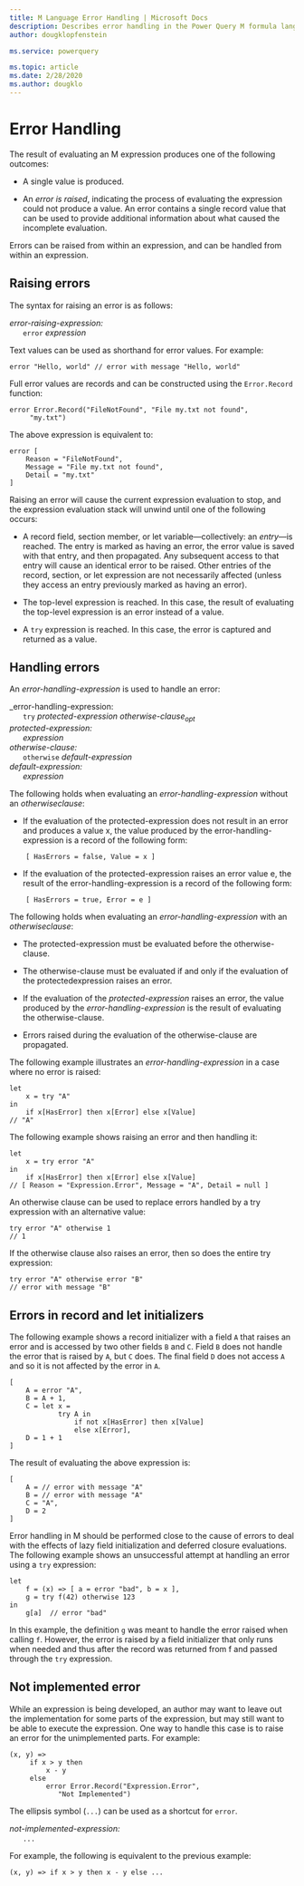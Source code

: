 ```yaml
---
title: M Language Error Handling | Microsoft Docs
description: Describes error handling in the Power Query M formula language
author: dougklopfenstein

ms.service: powerquery

ms.topic: article
ms.date: 2/28/2020
ms.author: dougklo
---
```


# Error Handling

The result of evaluating an M expression produces one of the following outcomes:

* A single value is produced.

* An _error is raised_, indicating the process of evaluating the expression could not produce a value. An error contains a single record value that can be used to provide additional information about what caused the incomplete evaluation.

Errors can be raised from within an expression, and can be handled from within an expression.

## Raising errors

The syntax for raising an error is as follows:

_error-raising-expression:_<br/>
&nbsp;&nbsp;&nbsp;&nbsp;&nbsp;&nbsp;`error`  _expression_

Text values can be used as shorthand for error values. For example:

```
error "Hello, world" // error with message "Hello, world"
```

Full error values are records and can be constructed using the `Error.Record` function:

```
error Error.Record("FileNotFound", "File my.txt not found",
     "my.txt")
```

The above expression is equivalent to:

```
error [ 
    Reason = "FileNotFound", 
    Message = "File my.txt not found", 
    Detail = "my.txt" 
]
```

Raising an error will cause the current expression evaluation to stop, and the expression evaluation stack will unwind until one of the following occurs:

* A record field, section member, or let variable&mdash;collectively: an _entry_&mdash;is reached. The entry is marked as having an error, the error value is saved with that entry, and then propagated. Any subsequent access to that entry will cause an identical error to be raised. Other entries of the record, section, or let expression are not necessarily affected (unless they access an entry previously marked as having an error).

* The top-level expression is reached. In this case, the result of evaluating the top-level expression is an error instead of a value.

* A `try` expression is reached. In this case, the error is captured and returned as a value.

## Handling errors

An _error-handling-expression_ is used to handle an error:

_error-handling-expression:<br/>
&nbsp;&nbsp;&nbsp;&nbsp;&nbsp;&nbsp;`try` _protected-expression otherwise-clause<sub>opt</sub><br/>
protected-expression:<br/>
&nbsp;&nbsp;&nbsp;&nbsp;&nbsp;&nbsp;expression<br/>
otherwise-clause:_<br/>
&nbsp;&nbsp;&nbsp;&nbsp;&nbsp;&nbsp;`otherwise` _default-expression<br/>
default-expression:<br/>
&nbsp;&nbsp;&nbsp;&nbsp;&nbsp;&nbsp;expression_

The following holds when evaluating an _error-handling-expression_ without an _otherwiseclause_:

* If the evaluation of the protected-expression does not result in an error and produces a value x, the value produced by the error-handling-expression is a record of the following form:

```
    [ HasErrors = false, Value = x ]
```

* If the evaluation of the protected-expression raises an error value e, the result of the error-handling-expression is a record of the following form:

```
    [ HasErrors = true, Error = e ]
```

The following holds when evaluating an _error-handling-expression_ with an _otherwiseclause_:

* The protected-expression must be evaluated before the otherwise-clause.

* The otherwise-clause must be evaluated if and only if the evaluation of the protectedexpression raises an error.

* If the evaluation of the _protected-expression_ raises an error, the value produced by the _error-handling-expression_ is the result of evaluating the otherwise-clause.

* Errors raised during the evaluation of the otherwise-clause are propagated.

The following example illustrates an _error-handling-expression_ in a case where no error is raised:

```
let
    x = try "A"
in
    if x[HasError] then x[Error] else x[Value] 
// "A"
```

The following example shows raising an error and then handling it:

```
let
    x = try error "A" 
in
    if x[HasError] then x[Error] else x[Value] 
// [ Reason = "Expression.Error", Message = "A", Detail = null ]
```

An otherwise clause can be used to replace errors handled by a try expression with an alternative value:

```
try error "A" otherwise 1 
// 1
```

If the otherwise clause also raises an error, then so does the entire try expression:

```
try error "A" otherwise error "B" 
// error with message "B"
```

## Errors in record and let initializers

The following example shows a record initializer with a field `A` that raises an error and is accessed by two other fields `B` and `C`. Field `B` does not handle the error that is raised by `A`, but `C` does. The final field `D` does not access `A` and so it is not affected by the error in `A`.

```
[ 
    A = error "A", 
    B = A + 1,
    C = let x =
            try A in
                if not x[HasError] then x[Value]
                else x[Error], 
    D = 1 + 1 
]
```

The result of evaluating the above expression is:

```
[ 
    A = // error with message "A" 
    B = // error with message "A" 
    C = "A", 
    D = 2 
]
```

Error handling in M should be performed close to the cause of errors to deal with the effects of lazy field initialization and deferred closure evaluations. The following example shows an unsuccessful attempt at handling an error using a `try` expression:

```
let
    f = (x) => [ a = error "bad", b = x ],
    g = try f(42) otherwise 123
in 
    g[a]  // error "bad"
```

In this example, the definition `g` was meant to handle the error raised when calling `f`. However, the error is raised by a field initializer that only runs when needed and thus after the record was returned from f and passed through the `try` expression.

## Not implemented error

While an expression is being developed, an author may want to leave out the implementation for some parts of the expression, but may still want to be able to execute the expression. One way to handle this case is to raise an error for the unimplemented parts. For example:

```
(x, y) =>
     if x > y then
         x - y
     else
         error Error.Record("Expression.Error", 
            "Not Implemented")
```

The ellipsis symbol (`...`) can be used as a shortcut for `error`.

_not-implemented-expression:_<br/>
&nbsp;&nbsp;&nbsp;&nbsp;&nbsp;&nbsp;`...`

For example, the following is equivalent to the previous example:

```
(x, y) => if x > y then x - y else ...
```


